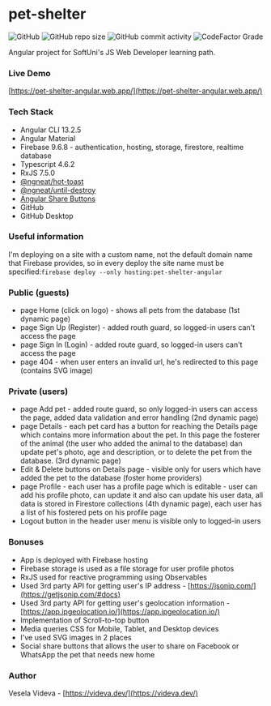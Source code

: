 # pet-shelter
![GitHub](https://img.shields.io/github/license/VeselaVideva/pet-shelter?color=blue&style=for-the-badge) ![GitHub repo size](https://img.shields.io/github/repo-size/VeselaVideva/pet-shelter?style=for-the-badge) ![GitHub commit activity](https://img.shields.io/github/commit-activity/m/VeselaVideva/pet-shelter?label=commits&style=for-the-badge) ![CodeFactor Grade](https://img.shields.io/codefactor/grade/github/VeselaVideva/pet-shelter/master?style=for-the-badge)

Angular project for SoftUni's JS Web Developer learning path.

### Live Demo
[https://pet-shelter-angular.web.app/](https://pet-shelter-angular.web.app/)

### Tech Stack

- Angular CLI 13.2.5
- Angular Material
- Firebase 9.6.8 - authentication, hosting, storage, firestore, realtime database
- Typescript 4.6.2
- RxJS 7.5.0
- [@ngneat/hot-toast](https://www.npmjs.com/package/@ngneat/hot-toast)
- [@ngneat/until-destroy](https://www.npmjs.com/package/@ngneat/until-destroy)
- [Angular Share Buttons](https://www.npmjs.com/package/ngx-sharebuttons)
- GitHub
- GitHub Desktop

### Useful information
I'm deploying on a site with a custom name, not the default domain name that Firebase provides, so in every deploy the site name must be specified:`firebase deploy --only hosting:pet-shelter-angular`

### Public (guests)

- page Home (click on logo) - shows all pets from the database (1st dynamic page)
- page Sign Up (Register) - added routh guard, so logged-in users can't access the page
- page Sign In (Login) - added route guard, so logged-in users can't access the page
- page 404 - when user enters an invalid url, he's redirected to this page (contains SVG image)

### Private (users)

- page Add pet - added route guard, so only logged-in users can access the page, added data validation and error handling (2nd dynamic page)
- page Details - each pet card has a button for reaching the Details page which contains more information about the pet. In this page the fosterer of the animal (the user who added the animal to the database) dan update pet's photo, age and description, or to delete the pet from the database. (3rd dynamic page)
- Edit & Delete buttons on Details page - visible only for users which have added the pet to the database (foster home providers)
- page Profile - each user has a profile page which is editable - user can add his profile photo, can update it and also can update his user data, all data is stored in Firestore collections (4th dynamic page), each user has a list of his fostered pets on his profile page
- Logout button in the header user menu is visible only to logged-in users

### Bonuses

- App is deployed with Firebase hosting
- Firebase storage is used as a file storage for user profile photos
- RxJS used for reactive programming using Observables
- Used 3rd party API for getting user's IP address - [https://jsonip.com/](https://getjsonip.com/#docs)
- Used 3rd party API for getting user's geolocation information - [https://app.ipgeolocation.io/](https://app.ipgeolocation.io/)
- Implementation of Scroll-to-top button
- Media queries CSS for Mobile, Tablet, and Desktop devices
- I've used SVG images in 2 places
- Social share buttons that allows the user to share on Facebook or WhatsApp the pet that needs new home

### Author
Vesela Videva - [https://videva.dev/](https://videva.dev/)
